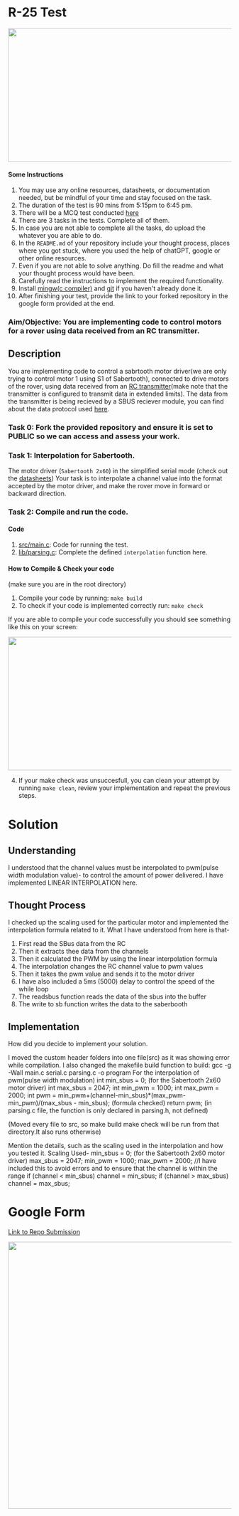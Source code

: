 # R-25 Test

<p align="center">
  <img src="https://github.com/teamrudra/r25-test/blob/main/datasheets/rover.jpeg" width="600" height="300"/>

#### Some Instructions
1. You may use any online resources, datasheets, or documentation needed, but be mindful of your time and stay focused on the task.
2. The duration of the test is 90 mins from 5:15pm to 6:45 pm.
3. There will be a MCQ test conducted [here](https://r25.munmap.net)
4. There are 3 tasks in the tests. Complete all of them.
5. In case you are not able to complete all the tasks, do upload the whatever you are able to do.
6. In the `README.md` of your repository include your thought process, places where you got stuck, where you used the help of chatGPT, google or other online resources.
7. Even if you are not able to solve anything. Do fill the readme and what your thought process would have been.
8. Carefully read the instructions to implement the required functionality.
9. Install [mingw(c compiler)](https://www.mingw-w64.org/downloads/#w64devkit) and [git](https://git-scm.com/downloads) if you haven't already done it.
10. After finishing your test, provide the link to your forked repository in the google form provided at the end.
     
### Aim/Objective: You are implementing code to control motors for a rover using data received from an RC transmitter.
## Description
You are implementing code to control a sabrtooth motor driver(we are only trying to control motor 1 using S1 of Sabertooth), connected to drive motors of the rover, using data received from an [RC transmitter](datasheets/transmitter-manual.pdf)(make note that the transmitter is configured to transmit data in extended limits). The data from the transmitter is being recieved by a SBUS reciever module, you can find about the data protocol used [here](https://github.com/bolderflight/sbus/blob/main/README.md). 

### Task 0: Fork the provided repository and ensure it is set to PUBLIC so we can access and assess your work.
### Task 1: Interpolation for Sabertooth.
The motor driver (`Sabertooth 2x60`) in the simplified serial mode (check out the [datasheets](datasheets/sabertooth(2x60).pdf))
Your task is to interpolate a channel value into the format accepted by the motor driver, and make the rover move in forward or backward direction.
### Task 2: Compile and run the code.

#### Code
1. [src/main.c](src/main.c): Code for running the test.
2. [lib/parsing.c](lib/parsing.c): Complete the defined `interpolation` function here.

#### How to Compile & Check your code
(make sure you are in the root directory)   
1. Compile your code by running: `make build`
2. To check if your code is implemented correctly run: `make check`
   
If you are able to compile your code successfully you should see something like this on your screen:

<p align="center">
  <img src="https://github.com/teamrudra/r25-test/blob/main/datasheets/make_check_succesfull.png" width="600" height="300"/>
</p>

4. If your make check was unsuccesfull, you can clean your attempt by running `make clean`, review your implementation and repeat the previous steps.

# Solution
## Understanding
I understood that the channel values must be interpolated to pwm(pulse width modulation value)- to control the amount of power delivered. I have implemented LINEAR INTERPOLATION here. 

## Thought Process
I checked up the scaling used for the particular motor and implemented the interpolation formula related to it.
What I have understood from here is that-
1. First read the SBus data from the RC
2. Then it extracts thee data from the channels
3. Then it calculated the PWM by using the linear interpolation formula
4. The interpolation changes the RC channel value to pwm values
5. Then it takes the pwm value and sends it to the motor driver
6. I have also included a 5ms (5000) delay to control the speed of the while loop
7. The readsbus function reads the data of the sbus into the buffer
8. The write to sb function writes the data to the saberbooth 

## Implementation
How did you decide to implement your solution.

I moved the custom header folders into one file(src) as it was showing error while compilation. I also changed the makefile build function to
build:
	gcc -g -Wall main.c serial.c parsing.c -o program
For the interpolation of pwm(pulse width modulation)
	  int min_sbus = 0; (for the Sabertooth 2x60 motor driver)
    int max_sbus = 2047;
    int min_pwm = 1000;
    int max_pwm = 2000;
    int pwm = min_pwm+(channel-min_sbus)*(max_pwm-min_pwm)/(max_sbus - min_sbus); (formula checked)
    return pwm;
(in parsing.c file, the function is only declared in parsing.h, not defined)

(Moved every file to src, so make build make check will be run from that directory.It also runs otherwise)

Mention the details, such as the scaling used in the interpolation and how you tested it.
Scaling Used-
min_sbus = 0; (for the Sabertooth 2x60 motor driver)
max_sbus = 2047;
min_pwm = 1000;
max_pwm = 2000;
//I have included this to avoid errors and to ensure that the channel is within the range
    if (channel < min_sbus) channel = min_sbus;
    if (channel > max_sbus) channel = max_sbus;
# Google Form
[Link to Repo Submission](https://docs.google.com/forms/d/e/1FAIpQLSeKVbm2dqWxwA5lbEkRfzY8KF619mI5ibGs0Cm2e5wrb0hoWQ/viewform)


<p align="center">
  <img src="https://github.com/teamrudra/r25-test/blob/main/datasheets/feynman-simple.jpg" width="600" height="600"/>
</p>
